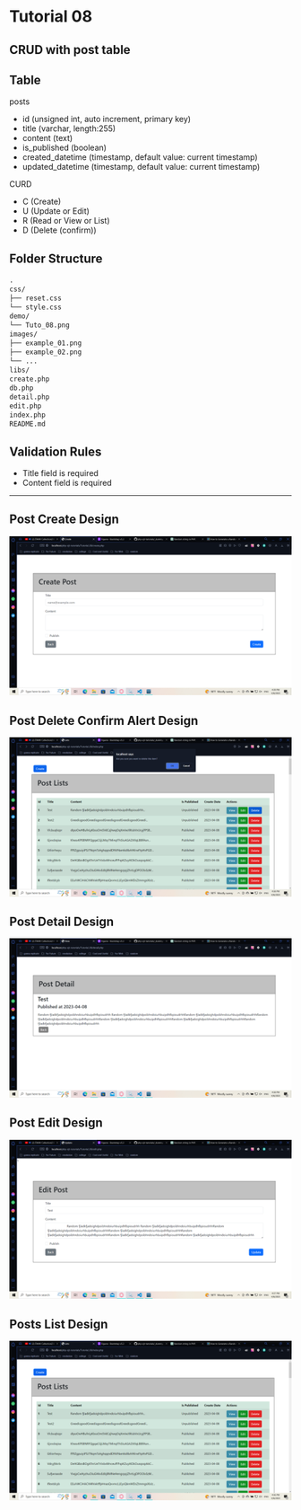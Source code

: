 # Tutorial 08

## CRUD with post table

## Table

posts
- id (unsigned int, auto increment, primary key)
- title (varchar, length:255)
- content (text)
- is_published (boolean)
- created_datetime (timestamp, default value: current timestamp)
- updated_datetime (timestamp, default value: current timestamp)

CURD
- C  (Create)
- U  (Update or Edit)
- R  (Read or View or List)
- D  (Delete (confirm))

## Folder Structure
```
.
css/
├── reset.css
└── style.css
demo/
└── Tuto_08.png
images/
├── example_01.png
├── example_02.png
└── ...
libs/
create.php
db.php
detail.php
edit.php
index.php
README.md
```

## Validation Rules
- Title field is required
- Content field is required

<hr>

## Post Create Design
![post_create.png](demo/post_create.png)

## Post Delete Confirm Alert Design
![post_delete_confirm_alert.png](demo/post_delete_confirm_alert.png)

## Post Detail Design

![post_detail.png](demo/post_detail.png)

## Post Edit Design

![post_edit.png](demo/post_edit.png)

## Posts List Design

![post_list.png](demo/post_list.png)
